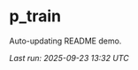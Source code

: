 # p_train

Auto-updating README demo.

<!--START_SECTION:status-->
_Last run: 2025-09-23 13:32 UTC_
<!--END_SECTION:status-->
































































































































































































































































































































































































































































































































































































































































































































